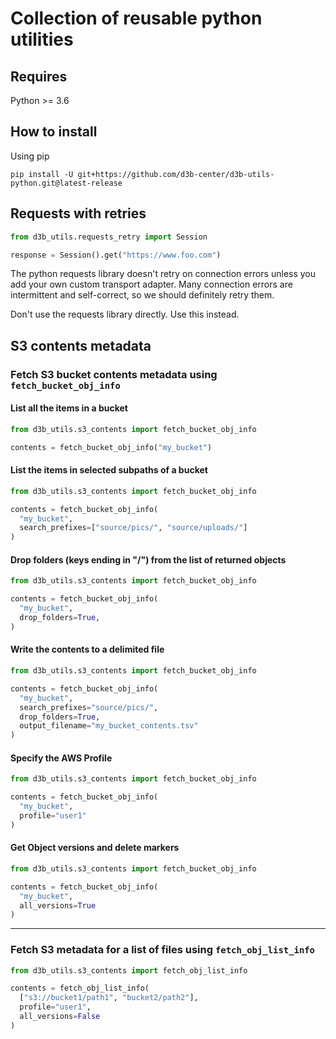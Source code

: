 # Collection of reusable python utilities

## Requires

Python >= 3.6

## How to install

Using pip

`pip install -U git+https://github.com/d3b-center/d3b-utils-python.git@latest-release`

## Requests with retries

```Python
from d3b_utils.requests_retry import Session

response = Session().get("https://www.foo.com")
```

The python requests library doesn't retry on connection errors unless you add
your own custom transport adapter. Many connection errors are intermittent and
self-correct, so we should definitely retry them.

Don't use the requests library directly. Use this instead.

## S3 contents metadata

### Fetch S3 bucket contents metadata using `fetch_bucket_obj_info`

#### List all the items in a bucket

```python
from d3b_utils.s3_contents import fetch_bucket_obj_info

contents = fetch_bucket_obj_info("my_bucket")
```

#### List the items in selected subpaths of a bucket

```python
from d3b_utils.s3_contents import fetch_bucket_obj_info

contents = fetch_bucket_obj_info(
  "my_bucket",
  search_prefixes=["source/pics/", "source/uploads/"]
)
```

#### Drop folders (keys ending in "/") from the list of returned objects

```python
from d3b_utils.s3_contents import fetch_bucket_obj_info

contents = fetch_bucket_obj_info(
  "my_bucket",
  drop_folders=True,
)
```

#### Write the contents to a delimited file

```python
from d3b_utils.s3_contents import fetch_bucket_obj_info

contents = fetch_bucket_obj_info(
  "my_bucket",
  search_prefixes="source/pics/",
  drop_folders=True,
  output_filename="my_bucket_contents.tsv"
)
```

#### Specify the AWS Profile 

```python
from d3b_utils.s3_contents import fetch_bucket_obj_info

contents = fetch_bucket_obj_info(
  "my_bucket",
  profile="user1"
)
```

#### Get Object versions and delete markers

```python
from d3b_utils.s3_contents import fetch_bucket_obj_info

contents = fetch_bucket_obj_info(
  "my_bucket",
  all_versions=True
)
```

---

### Fetch S3 metadata for a list of files using `fetch_obj_list_info`

```python
from d3b_utils.s3_contents import fetch_obj_list_info

contents = fetch_obj_list_info(
  ["s3://bucket1/path1", "bucket2/path2"],
  profile="user1",
  all_versions=False
)
```
